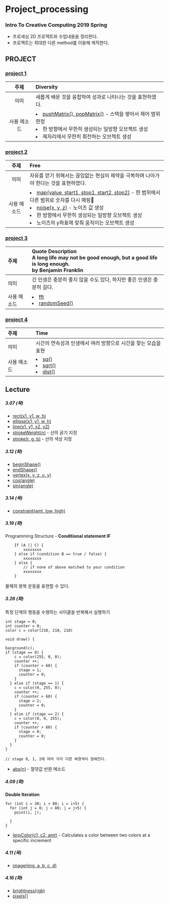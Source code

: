 # **Project_processing**

### **Intro To Creative Computing** 2019 Spring

- 프로세싱 2D 프로젝트와 수업내용을 정리한다.
- 프로젝트는 최대한 다른 method를 이용해 제작한다.

## **PROJECT**

### [project 1](https://github.com/fullyalive/project_processing/blob/f6b35d5a122509e5113f738a2b6cc883cbcff22a/sketch_190321a/sketch_190321a.pde)

|    주제     | **Diversity**                                                                                                                                                                                                                    |
| :---------: | :------------------------------------------------------------------------------------------------------------------------------------------------------------------------------------------------------------------------------- |
|    의미     | 새롭게 배운 것을 융합하여 성과로 나타나는 것을 표현하였다.                                                                                                                                                                       |
| 사용 메소드 | <li> [pushMatrix(), popMatrix()](https://processing.org/reference/pushMatrix_.html) - 스택을 쌓아서 제어 범위한정</li><li>한 방향에서 무한히 생성되는 일방향 오브젝트 생성</li><li>제자리에서 무한히 회전하는 오브젝트 생성</li> |

### [project 2](https://github.com/fullyalive/project_processing/blob/a27ee831e478ab5ea199c408435a4cdfdf0cc57b/sketch_190320c/sketch_190320c.pde)

|    주제     | **Free**                                                                                                                                                                                                                                                                                                                                         |
| :---------: | :----------------------------------------------------------------------------------------------------------------------------------------------------------------------------------------------------------------------------------------------------------------------------------------------------------------------------------------------- |
|    의미     | 자유를 얻기 위해서는 끊임없는 현실의 제약을 극복하며 나아가야 한다는 것을 표현하였다.                                                                                                                                                                                                                                                            |
| 사용 메소드 | <li>[map(value, start1, stop1, start2, stop2)](https://processing.org/reference/map_.html) - 한 범위에서 다른 범위로 숫자를 다시 매핑</li><li>[noise(x, y, z)](https://processing.org/reference/noise_.html) - 노이즈 값 생성</li><li>한 방향에서 무한히 생성되는 일방향 오브젝트 생성</li><li>노이즈의 y좌표에 맞춰 움직이는 오브젝트 생성</li> |

### [project 3]()

| 주제        | **Quote Description**<br>A long life may not be good enough, but a good life is long enough.<br> by Benjamin Franklin                                     |
| :---------- | :-------------------------------------------------------------------------------------------------------------------------------------------------------- |
| 의미        | 긴 인생은 충분히 좋지 않을 수도 있다, 하지만 좋은 인생은 충분히 길다.                                                                                     |
| 사용 메소드 | <li>[fft](https://processing.org/reference/libraries/sound/FFT.html)</li><li>[randomSeed()](https://processing.org/reference/randomSeed_.html)</li> |

### [project 4]()

| 주제        | **Time**                                                                                                                                                                                        |
| :---------- | :---------------------------------------------------------------------------------------------------------------------------------------------------------------------------------------------- |
| 의미        | 시간의 연속성과 인생에서 여러 방향으로 시간을 찾는 모습을 표현                                                                                                                                  |
| 사용 메소드 | <li>[sq()](https://processing.org/reference/sq_.html)</li><li>[sqrt()](https://processing.org/reference/sqrt_.html)</li><li>[dist()](https://processing.org/reference/dist_.html)</li> |

## **Lecture**

##### 3.07 (목)

- [rect(x1, y1, w, h)](https://processing.org/reference/rect_.html)
- [ellipse(x1, y1, w, h)](https://processing.org/reference/ellipse_.html)
- [line(x1, y1, x2, y2)](https://processing.org/reference/line_.html)
- [strokeWeight(n)](https://processing.org/reference/strokeWeight_.html) - 선의 굵기 지정
- [stroke(r, g, b)](https://processing.org/reference/stroke_.html) - 선의 색상 지정

##### 3.12 (화)

- [beginShape()](https://processing.org/reference/beginShape_.html)
- [endShape()](https://processing.org/reference/endShape_.html)
- [vertex(x, y, z, u, v)](https://processing.org/reference/vertex_.html)
- [cos(angle)](https://processing.org/reference/cos_.html)
- [sin(angle)](https://processing.org/reference/sin_.html)

##### 3.14 (목)

- [constraint(amt, low, high)](https://processing.org/reference/constrain_.html)

##### 3.19 (화)

Programming Structure - **Conditional statement IF**

```
    If (A || C) {
        xxxxxxxx
    } else if (condition B == true / false) {
        xxxxxxxx
    } else {
        // if none of above matched to your condition
        xxxxxxxx
    }
```

물체의 왕복 운동을 표현할 수 있다.

##### 3.26 (화)

특정 단계의 행동을 수행하는 사이클을 반복해서 실행하기

```
int stage = 0;
int counter = 0;
color c = color(210, 210, 210)

void draw() {

bacground(c);
if (stage == 0) {
    c = color(255, 0, 0);
    counter ++;
    if (counter > 60) {
      stage = 1;
      counter = 0;
    }
  } else if (stage == 1) {
    c = color(0, 255, 0);
    counter ++;
    if (counter > 60) {
      stage = 2;
      counter = 0;
    }
  } else if (stage == 2) {
    c = color(0, 0, 255);
    counter ++;
    if (counter > 60) {
      stage = 0;
      counter = 0;
    }
  }
}

// stage 0, 1, 2에 따라 각각 다른 배경색이 칠해진다.
```

- [abs(n)](https://processing.org/reference/abs_.html) - 절댓값 반환 메소드

##### 4.09 (화)

**Double Iteration**

```
for (int i = 30; i < 80; i = i+5) {
  for (int j = 0; j < 80; j = j+5) {
    point(i, j);

  }
}
```

- [lerpColor(c1, c2, amt)](https://processing.org/reference/lerpColor_.html) - Calculates a color between two colors at a specific increment

##### 4.11 (목)

- [image(img, a, b, c, d)](https://processing.org/reference/image_.html)

##### 4.16 (화)

- [brightness(rgb)](https://processing.org/reference/brightness_.html)
- [pixels[]](https://processing.org/reference/pixels.html)
